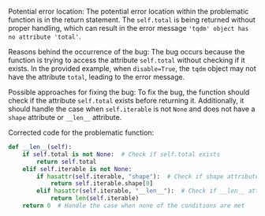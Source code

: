 Potential error location: 
The potential error location within the problematic function is in the return statement. The `self.total` is being returned without proper handling, which can result in the error message `'tqdm' object has no attribute 'total'`.

Reasons behind the occurrence of the bug:
The bug occurs because the function is trying to access the attribute `self.total` without checking if it exists. In the provided example, when `disable=True`, the `tqdm` object may not have the attribute `total`, leading to the error message.

Possible approaches for fixing the bug:
To fix the bug, the function should check if the attribute `self.total` exists before returning it. Additionally, it should handle the case when `self.iterable` is not `None` and does not have a `shape` attribute or `__len__` attribute.

Corrected code for the problematic function:

```python
def __len__(self):
    if self.total is not None:  # Check if self.total exists
        return self.total
    elif self.iterable is not None:
        if hasattr(self.iterable, "shape"):  # Check if shape attribute exists
            return self.iterable.shape[0]
        elif hasattr(self.iterable, "__len__"):  # Check if __len__ attribute exists
            return len(self.iterable)
    return 0  # Handle the case when none of the conditions are met
```